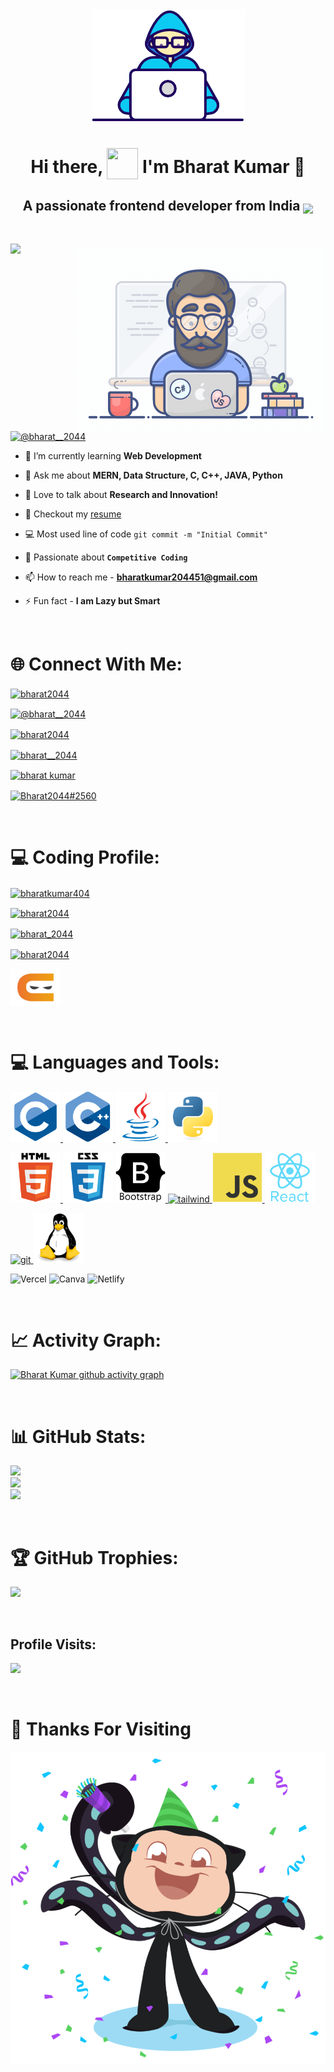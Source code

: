 <div id="header" align="center">
  <img src="./assets/banner2.gif"  />
  <h1 align='center'>
  Hi there, <img style="vertical-align: -30%" src="https://media.giphy.com/media/KGMzZvWa5su2O5LCVR/giphy.gif" width="50" height="50"> I'm Bharat Kumar 👨
</h1>
<h2>A passionate frontend developer from India  <img style="vertical-align: bottom" src="https://static.vecteezy.com/system/resources/previews/011/571/519/original/circle-flag-of-india-free-png.png" width="25"></h2>
</div> <br>

<p><img align="right" alt="Coding" width="400" src="./assets/banner.gif" /></p>


[![](https://visitcount.itsvg.in/api?id=Bharat2044&icon=5&color=5)](https://visitcount.itsvg.in)

<p align="left"> <a href="https://twitter.com/@bharat__2044" target="_blank"><img src="https://img.shields.io/twitter/follow/bharat__2044?logo=twitter&style=for-the-badge" alt="@bharat__2044" /></a> </p>

- 🌱 I’m currently learning **Web Development**

- 💬 Ask me about **MERN, Data Structure, C, C++, JAVA, Python**

- 🚀 Love to talk about **Research and Innovation!**

- 📝 Checkout my [resume](./assets/bharat_resume.pdf)

- 💻 Most used line of code `git commit -m "Initial Commit"`

- 💪 Passionate about **`Competitive Coding`** 

- 📫 How to reach me - **bharatkumar204451@gmail.com**

- ⚡ Fun fact - **I am Lazy but Smart**


<br />
<h1 align="left">🌐 Connect With Me:</h1>
<p align="left">
<a href="https://www.linkedin.com/in/bharat2044/" target="_blank"><img align="center" src="https://raw.githubusercontent.com/rahuldkjain/github-profile-readme-generator/master/src/images/icons/Social/linked-in-alt.svg" alt="bharat2044" height="60" width="80" title="Linkedin" /></a>

<a href="https://twitter.com/bharat__2044" target="_blank"><img align="center" src="https://raw.githubusercontent.com/rahuldkjain/github-profile-readme-generator/master/src/images/icons/Social/twitter.svg" alt="@bharat__2044" height="60" width="80" title="Twitter" /></a>

<a href="https://stackoverflow.com/users/21453213/bharat2044" target="_blank"><img align="center" src="https://raw.githubusercontent.com/rahuldkjain/github-profile-readme-generator/master/src/images/icons/Social/stack-overflow.svg" alt="bharat2044" height="60" width="80" title="Stack Overflow" /></a>

<a href="https://www.instagram.com/bharat__2044/" target="_blank"><img align="center" src="https://raw.githubusercontent.com/rahuldkjain/github-profile-readme-generator/master/src/images/icons/Social/instagram.svg" alt="bharat__2044" height="60" width="80" title="Instagram" /></a>

<a href="https://www.facebook.com/profile.php?id=100034333355140" target="_blank"><img align="center" src="https://raw.githubusercontent.com/rahuldkjain/github-profile-readme-generator/master/src/images/icons/Social/facebook.svg" alt="bharat kumar" height="60" width="80" title="Facebook" /></a>

<a href="https://discord.com/channels/@Bharat2044" target="_blank"><img align="center" src="https://raw.githubusercontent.com/rahuldkjain/github-profile-readme-generator/master/src/images/icons/Social/discord.svg" alt="Bharat2044#2560" height="60" width="80" title="Discord" /></a>
</p>

<br />

 <h1 align="left">💻 Coding Profile:</h1>
 <p align="left">
<a href="https://auth.geeksforgeeks.org/user/bharatkumar404/" target="_blank"><img align="center" src="https://raw.githubusercontent.com/rahuldkjain/github-profile-readme-generator/master/src/images/icons/Social/geeks-for-geeks.svg" alt="bharatkumar404" height="60" width="80" title="GeeksforGeeks" /></a>

<a href="https://leetcode.com/Bharat2044/" target="_blank"><img align="center" src="https://raw.githubusercontent.com/rahuldkjain/github-profile-readme-generator/master/src/images/icons/Social/leet-code.svg" alt="bharat2044" height="60" width="80" title="Leetcode" /></a>

<a href="https://www.codechef.com/users/bharat_2044" target="_blank"><img align="center" src="https://cdn.jsdelivr.net/npm/simple-icons@3.1.0/icons/codechef.svg" alt="bharat_2044" height="60" width="80" title="Codechef" /></a>

<a href="https://www.hackerrank.com/Bharat2044?hr_r=1" target="_blank"><img align="center" src="https://raw.githubusercontent.com/rahuldkjain/github-profile-readme-generator/master/src/images/icons/Social/hackerrank.svg" alt="bharat2044" height="60" width="80" title="Hackerrank" /></a>

<a href="https://www.codingninjas.com/codestudio/profile/Bharat_2044" target="_blank"><img align="center" src="./assets/coding_ninja.jpg" alt="bharat2044" height="60" width="80" title="Code Studio" /></a>
</p>

<br />

<h1 align="left">💻 Languages and Tools:</h1>
<p align="left"> <a href="https://www.cprogramming.com/" target="_blank" rel="noreferrer"> <img src="https://raw.githubusercontent.com/devicons/devicon/master/icons/c/c-original.svg" alt="c" width="80" height="80" title="C"/> </a>
<a href="https://www.w3schools.com/cpp/" target="_blank" rel="noreferrer"> <img src="https://raw.githubusercontent.com/devicons/devicon/master/icons/cplusplus/cplusplus-original.svg" alt="cplusplus" width="80" height="80" title="C++"/> </a>
<a href="https://www.java.com" target="_blank" rel="noreferrer"> <img src="https://raw.githubusercontent.com/devicons/devicon/master/icons/java/java-original.svg" alt="java" width="80" height="80" title="Java"/> </a>
<a href="https://www.python.org" target="_blank" rel="noreferrer"> <img src="https://raw.githubusercontent.com/devicons/devicon/master/icons/python/python-original.svg" alt="python" width="80" height="80" title="Python"/></a>

<a href="https://www.w3.org/html/" target="_blank" rel="noreferrer"> <img src="https://raw.githubusercontent.com/devicons/devicon/master/icons/html5/html5-original-wordmark.svg" alt="html5" width="80" height="80" title="HTML"/> </a>
<a href="https://www.w3schools.com/css/" target="_blank" rel="noreferrer"> <img src="https://raw.githubusercontent.com/devicons/devicon/master/icons/css3/css3-original-wordmark.svg" alt="css3" width="80" height="80" title="CSS"/></a> 
<a href="https://getbootstrap.com" target="_blank" rel="noreferrer"> <img src="https://raw.githubusercontent.com/devicons/devicon/master/icons/bootstrap/bootstrap-plain-wordmark.svg" alt="Bootstrap" width="80" height="80" title="Bootstrap"/> </a>  <a href="https://tailwindcss.com/" target="_blank" rel="noreferrer"> <img src="https://www.vectorlogo.zone/logos/tailwindcss/tailwindcss-icon.svg" alt="tailwind" width="80" height="80" title="Tailwind"/> </a> 
<a href="https://developer.mozilla.org/en-US/docs/Web/JavaScript" target="_blank" rel="noreferrer"> <img src="https://raw.githubusercontent.com/devicons/devicon/master/icons/javascript/javascript-original.svg" alt="javascript" width="80" height="80" title="JavaScript"/> </a> <a href="https://reactjs.org/" target="_blank" rel="noreferrer"> <img src="https://raw.githubusercontent.com/devicons/devicon/master/icons/react/react-original-wordmark.svg" alt="react" width="80" height="80" title="React"/> </a> 

<a href="https://git-scm.com/" target="_blank" rel="noreferrer"> <img src="https://www.vectorlogo.zone/logos/git-scm/git-scm-icon.svg" alt="git" width="80" height="80" title="Git"/> </a>
<a href="https://www.linux.org/" target="_blank" rel="noreferrer"> <img src="https://raw.githubusercontent.com/devicons/devicon/master/icons/linux/linux-original.svg" alt="linux" width="80" height="80" title="Linux"/> </a>
  
![Vercel](https://img.shields.io/badge/vercel-%23000000.svg?style=for-the-badge&logo=vercel&logoColor=white)
![Canva](https://img.shields.io/badge/Canva-%2300C4CC.svg?style=for-the-badge&logo=Canva&logoColor=white)
![Netlify](https://img.shields.io/badge/netlify-%23000000.svg?style=for-the-badge&logo=netlify&logoColor=#00C7B7) 
</p>

<br />

# 📈 Activity Graph:
<p align="center">
  
[![Bharat Kumar github activity graph](https://github-readme-activity-graph.cyclic.app/graph?username=Bharat2044&bg_color=000000&color=ffff00&line=ffffff&point=ff00d0&area=true&hide_border=true)](https://github.com/Bharat2044/github-readme-activity-graph)
  
</p>
<br />

# 📊 GitHub Stats:
![](https://github-readme-stats.vercel.app/api?username=Bharat2044&theme=highcontrast&hide_border=true&include_all_commits=false&count_private=true)<br/>
![](https://github-readme-streak-stats.herokuapp.com/?user=Bharat2044&theme=highcontrast&hide_border=true)<br/>
![](https://github-readme-stats.vercel.app/api/top-langs/?username=Bharat2044&theme=highcontrast&hide_border=true&include_all_commits=false&count_private=true&layout=compact)

<br />

# 🏆 GitHub Trophies:
![](https://github-profile-trophy.vercel.app/?username=Bharat2044&theme=discord&no-frame=false&no-bg=true&margin-w=4)

<br >

## Profile Visits:
[![](https://visitcount.itsvg.in/api?id=Bharat2044&icon=5&color=5)](https://visitcount.itsvg.in)

<br />

<h1>🤗 Thanks For Visiting</h1>
<p><img align="center" width="600" height="500" alt="Coding"src="./assets/thanks.png" /></p>




